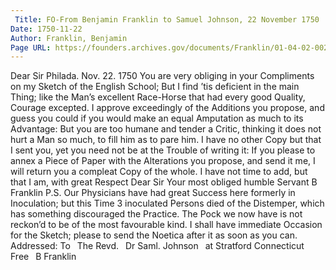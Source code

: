 ```yaml
---
 Title: FO-From Benjamin Franklin to Samuel Johnson, 22 November 1750
Date: 1750-11-22
Author: Franklin, Benjamin
Page URL: https://founders.archives.gov/documents/Franklin/01-04-02-0023
---
```


Dear Sir
Philada. Nov. 22. 1750
You are very obliging in your Compliments on my Sketch of the English School; But I find ’tis deficient in the main Thing; like the Man’s excellent Race-Horse that had every good Quality, Courage excepted. I approve exceedingly of the Additions you propose, and guess you could if you would make an equal Amputation as much to its Advantage: But you are too humane and tender a Critic, thinking it does not hurt a Man so much, to fill him as to pare him. I have no other Copy but that I sent you, yet you need not be at the Trouble of writing it: If you please to annex a Piece of Paper with the Alterations you propose, and send it me, I will return you a compleat Copy of the whole. I have not time to add, but that I am, with great Respect Dear Sir Your most obliged humble Servant
B Franklin
P.S. Our Physicians have had great Success here formerly in Inoculation; but this Time 3 inoculated Persons died of the Distemper, which has something discouraged the Practice. The Pock we now have is not reckon’d to be of the most favourable kind.
I shall have immediate Occasion for the Sketch; please to send the Noetica after it as soon as you can.
 Addressed: To  The Revd.  Dr Saml. Johnson  at Stratford Connecticut  Free  B Franklin

